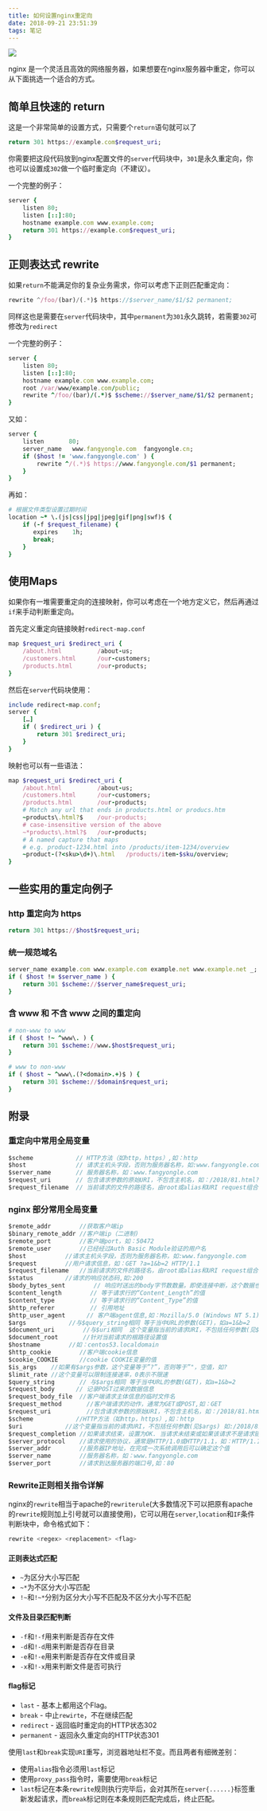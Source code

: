 ```yaml
---
title: 如何设置nginx重定向
date: 2018-09-21 23:51:39
tags: 笔记
---
```


![](/images/roadblock.jpg)

nginx 是一个灵活且高效的网络服务器，如果想要在nginx服务器中重定，你可以从下面挑选一个适合的方式。

## 简单且快速的 return

这是一个非常简单的设置方式，只需要个`return`语句就可以了
```ruby
return 301 https://example.com$request_uri;
```
你需要把这段代码放到nginx配置文件的`server`代码块中，`301`是永久重定向，你也可以设置成`302`做一个临时重定向（不建议）。

一个完整的例子：
```ruby
server {
    listen 80;
    listen [::]:80;
    hostname example.com www.example.com;
    return 301 https://example.com$request_uri;
}
```

## 正则表达式 rewrite

如果`return`不能满足你的复杂业务需求，你可以考虑下正则匹配重定向：
```javascript
rewrite ^/foo/(bar)/(.*)$ https://$server_name/$1/$2 permanent;
```
同样这也是需要在`server`代码块中，其中`permanent`为`301`永久跳转，若需要`302`可修改为`redirect`

一个完整的例子：
```ruby
server {
    listen 80;
    listen [::]:80;
    hostname example.com www.example.com;
    root /var/www/example.com/public;
    rewrite ^/foo/(bar)/(.*)$ $scheme://$server_name/$1/$2 permanent;
}
```
又如：
```ruby
server {
    listen       80;
    server_name   www.fangyongle.com  fangyongle.cn;
    if ($host != 'www.fangyongle.com' ) { 
        rewrite ^/(.*)$ https://www.fangyongle.com/$1 permanent; 
    } 
}
```
再如：
```ruby
# 根据文件类型设置过期时间
location ~* \.(js|css|jpg|jpeg|gif|png|swf)$ {
    if (-f $request_filename) {
       expires    1h;
       break;
    }
}
```

## 使用Maps

如果你有一堆需要重定向的连接映射，你可以考虑在一个地方定义它，然后再通过`if`来手动判断重定向。

首先定义重定向链接映射`redirect-map.conf`
```ruby
map $request_uri $redirect_uri {
    /about.html          /about-us;
    /customers.html      /our-customers;
    /products.html       /our-products;
}
```
然后在`server`代码块使用：
```ruby
include redirect-map.conf;
server {
    […]
    if ( $redirect_uri ) {
        return 301 $redirect_uri;
    }
}
```

映射也可以有一些语法：
```ruby
map $request_uri $redirect_uri {
    /about.html          /about-us;
    /customers.html      /our-customers;
    /products.html       /our-products;
    # Match any url that ends in products.html or producs.htm
    ~products\.html?$    /our-products;
    # case-insensitive version of the above
    ~*products\.html?$   /our-products;
    # A named capture that maps
    # e.g. product-1234.html into /products/item-1234/overview
    ~product-(?<sku>\d+)\.html   /products/item-$sku/overview;
}
```

## 一些实用的重定向例子

### http 重定向为 https
```ruby
return 301 https://$host$request_uri;
```

### 统一规范域名
```ruby
server_name example.com www.example.com example.net www.example.net _;
if ( $host != $server_name ) {
    return 301 $scheme://$server_name$request_uri;
}
```

### 含 www 和 不含 www 之间的重定向
```ruby
# non-www to www
if ( $host !~ ^www\. ) {
    return 301 $scheme://www.$host$request_uri;
}
```
```ruby
# www to non-www
if ( $host ~ ^www\.(?<domain>.+)$ ) {
    return 301 $scheme://$domain$request_uri;
}
```

## 附录

### 重定向中常用全局变量

```javascript
$scheme		       // HTTP方法（如http，https）,如：http
$host			   // 请求主机头字段，否则为服务器名称，如:www.fangyongle.com
$server_name	   // 服务器名称，如：www.fangyongle.com
$request_uri	   // 包含请求参数的原始URI，不包含主机名，如：/2018/81.html?a=1&b=2
$request_filename  // 当前请求的文件的路径名，由root或alias和URI request组合而成，如：/2013/81.html
```

### nginx 部分常用全局变量
```javascript
$remote_addr		//获取客户端ip
$binary_remote_addr	//客户端ip（二进制)
$remote_port		//客户端port，如：50472
$remote_user		//已经经过Auth Basic Module验证的用户名
$host			//请求主机头字段，否则为服务器名称，如:www.fangyongle.com
$request		//用户请求信息，如：GET ?a=1&b=2 HTTP/1.1
$request_filename	//当前请求的文件的路径名，由root或alias和URI request组合而成，如：/2013/81.html
$status			//请求的响应状态码,如:200
$body_bytes_sent        // 响应时送出的body字节数数量。即使连接中断，这个数据也是精确的,如：40
$content_length	       // 等于请求行的“Content_Length”的值
$content_type	       // 等于请求行的“Content_Type”的值
$http_referer	       // 引用地址
$http_user_agent      // 客户端agent信息,如：Mozilla/5.0 (Windows NT 5.1) AppleWebKit/537.36 (KHTML, like Gecko) Chrome/29.0.1547.76 Safari/537.36
$args		     //与$query_string相同 等于当中URL的参数(GET)，如a=1&b=2
$document_uri	     //与$uri相同  这个变量指当前的请求URI，不包括任何参数(见$args) 如:/2018/81.html
$document_root	     //针对当前请求的根路径设置值
$hostname	     //如：centos53.localdomain
$http_cookie	    //客户端cookie信息
$cookie_COOKIE	    //cookie COOKIE变量的值
$is_args	//如果有$args参数，这个变量等于”?”，否则等于”"，空值，如?
$limit_rate	//这个变量可以限制连接速率，0表示不限速
$query_string	    // 与$args相同 等于当中URL的参数(GET)，如a=1&b=2
$request_body	   // 记录POST过来的数据信息
$request_body_file	//客户端请求主体信息的临时文件名
$request_method	      //客户端请求的动作，通常为GET或POST,如：GET
$request_uri	      //包含请求参数的原始URI，不包含主机名，如：/2018/81.html?a=1&b=2
$scheme		       //HTTP方法（如http，https）,如：http
$uri			//这个变量指当前的请求URI，不包括任何参数(见$args) 如:/2018/81.html
$request_completion	//如果请求结束，设置为OK. 当请求未结束或如果该请求不是请求链串的最后一个时，为空(Empty)，如：OK
$server_protocol	//请求使用的协议，通常是HTTP/1.0或HTTP/1.1，如：HTTP/1.1
$server_addr		//服务器IP地址，在完成一次系统调用后可以确定这个值
$server_name		//服务器名称，如：www.fangyongle.com
$server_port		//请求到达服务器的端口号,如：80
```

### Rewrite正则相关指令详解

nginx的`rewrite`相当于apache的`rewriterule`(大多数情况下可以把原有apache的`rewrite`规则加上引号就可以直接使用)，它可以用在`server`,`location`和`IF`条件判断块中，命令格式如下：
```javascript
rewrite <regex> <replacement> <flag>
```
#### 正则表达式匹配

* `~`为区分大小写匹配
* `~*`为不区分大小写匹配
* `!~`和`!~*`分别为区分大小写不匹配及不区分大小写不匹配

#### 文件及目录匹配判断

* `-f`和`!-f`用来判断是否存在文件
* `-d`和`!-d`用来判断是否存在目录
* `-e`和`!-e`用来判断是否存在文件或目录
* `-x`和`!-x`用来判断文件是否可执行

#### flag标记

* `last` - 基本上都用这个Flag。
* `break` - 中止`rewirte`，不在继续匹配
* `redirect` - 返回临时重定向的HTTP状态302
* `permanent` - 返回永久重定向的HTTP状态301

使用`last`和`break`实现`URI`重写，浏览器地址栏不变。而且两者有细微差别：

* 使用`alias`指令必须用`last`标记
* 使用`proxy_pass`指令时，需要使用`break`标记
* `last`标记在本条`rewrite`规则执行完毕后，会对其所在`server{......}`标签重新发起请求，而`break`标记则在本条规则匹配完成后，终止匹配。 
